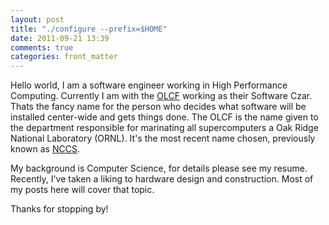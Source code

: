 ```yaml
---
layout: post
title: "./configure --prefix=$HOME"
date: 2011-09-21 13:39
comments: true
categories: front_matter
---
```


Hello world, I am a software engineer working in High Performance Computing.
Currently I am with the [OLCF](http://www.olcf.ornl.gov/) working as their
Software Czar. Thats the fancy name for the person who decides what software
will be installed center-wide and gets things done. The OLCF is the name given
to the department responsible for marinating all supercomputers a Oak Ridge
National Laboratory (ORNL). It's the most recent name chosen, previously known
as [NCCS](http://www.nccs.gov/).

My background is Computer Science, for details please see my resume. Recently,
I've taken a liking to hardware design and construction. Most of my posts here
will cover that topic.

Thanks for stopping by!
